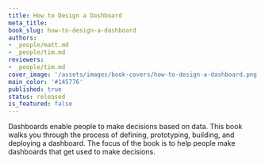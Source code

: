 ```yaml
---
title: How to Design a Dashboard
meta_title:
book_slug: how-to-design-a-dashboard
authors:
- _people/matt.md
- _people/tim.md
reviewers:
- _people/tim.md
cover_image: '/assets/images/book-covers/how-to-design-a-dashboard.png'
main_color: '#145776'
published: true
status: released
is_featured: false
---
```

Dashboards enable people to make decisions based on data. This book walks you through the process of defining, prototyping, building, and deploying a dashboard. The focus of the book is to help people make dashboards that get used to make decisions.
